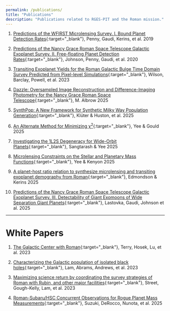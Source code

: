 ```yaml
---
permalink: /publications/
title: "Publications"
description: "Publications related to RGES-PIT and the Roman mission."
---
```


1. [Predictions of the WFIRST Microlensing Survey. I. Bound Planet Detection Rates](https://iopscience.iop.org/article/10.3847/1538-4365/aafb69/meta){:target="_blank"},
Penny, Gaudi, Kerins, et al. 2019

2. [Predictions of the Nancy Grace Roman Space Telescope Galactic Exoplanet Survey. II. Free-floating Planet Detection Rates](https://iopscience.iop.org/article/10.3847/1538-3881/aba75b/meta){:target="_blank"},
Johnson, Penny, Gaudi, et al. 2020

3. [Transiting Exoplanet Yields for the Roman Galactic Bulge Time Domain Survey Predicted from Pixel-level Simulations](https://iopscience.iop.org/article/10.3847/1538-4365/acf3df/meta){:target="_blank"},
Wilson, Barclay, Powell, et al. 2023

4. [Dazzle: Oversampled Image Reconstruction and Difference-Imaging Photometry for the Nancy Grace Roman Space Telescope](https://iopscience.iop.org/article/10.3847/1538-3881/adc9a1/meta){:target="_blank"},
M. Albrow 2025

5. [SynthPop: A New Framework for Synthetic Milky Way Population Generation](https://iopscience.iop.org/article/10.3847/1538-3881/adcd7a){:target="_blank"},
Klüter & Huston, et al. 2025

6. [An Alternate Method for Minimizing χ<sup>2</sup>](https://iopscience.iop.org/article/10.1088/1538-3873/adcb6c/meta){:target="_blank"},
Yee & Gould 2025

7. [Investigating the 1L2S Degeneracy for Wide-Orbit Planets](https://arxiv.org/abs/2503.11768){:target="_blank"},
Sangtarash & Yee 2025

8. [Microlensing Constraints on the Stellar and Planetary Mass Functions](https://arxiv.org/abs/2503.11597){:target="_blank"},
Yee & Kenyon 2025

9. [A planet-host ratio relation to synthesize microlensing and transiting exoplanet demography from Roman](https://arxiv.org/abs/2506.24004v1){:target="_blank"},
Edmondson & Kerins 2025

10. [Predictions of the Nancy Grace Roman Space Telescope Galactic Exoplanet Survey. III. Detectability of Giant Exomoons of Wide Separation Giant Planets](https://arxiv.org/abs/2509.03492){:target="_blank"},
Lastovka, Gaudi, Johnson et al. 2025

--------------------------

# White Papers

1. [The Galactic Center with Roman](https://arxiv.org/abs/2306.12485){:target="_blank"},
Terry, Hosek, Lu, et al. 2023

2. [Characterizing the Galactic population of isolated black holes](https://arxiv.org/abs/2306.12514){:target="_blank"},
Lam, Abrams, Andrews, et al. 2023

3. [Maximizing science return by coordinating the survey strategies of Roman with Rubin, and other major facilities](https://arxiv.org/abs/2306.13792){:target="_blank"},
Street, Gough-Kelly, Lam, et al. 2023

4. [Roman-Subaru/HSC Concurrent Observations for Rogue Planet Mass Measurements](/assets/docs/Roman_HSC_concurrent.pdf){:target="_blank"},
Suzuki, DeRocco, Nunota, et al. 2025
